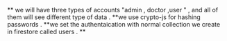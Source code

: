 ** we will have three types of accounts "admin , doctor ,user "  , and all of them will see different  type of data .
**we use crypto-js for hashing passwords .
**we set the authentaication with normal collection we create in firestore called users .
**